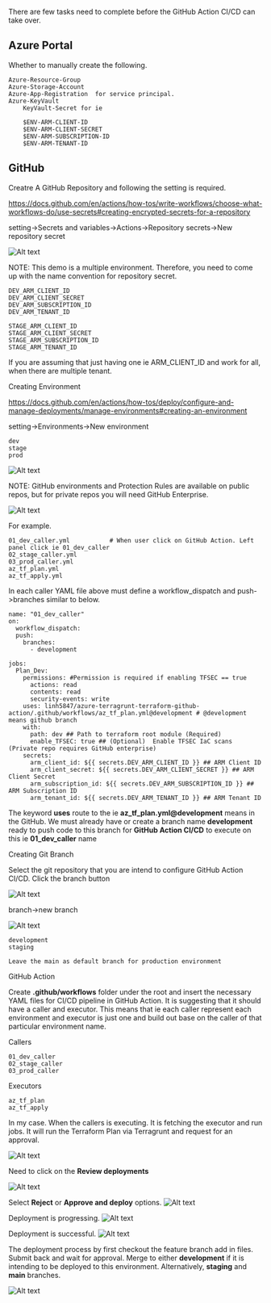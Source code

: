 There are few tasks need to complete before the GitHub Action CI/CD can take over.

## Azure Portal

Whether to manually create the following.
```
Azure-Resource-Group
Azure-Storage-Account
Azure-App-Registration  for service principal.
Azure-KeyVault
    KeyVault-Secret for ie

    $ENV-ARM-CLIENT-ID
    $ENV-ARM-CLIENT-SECRET
    $ENV-ARM-SUBSCRIPTION-ID
    $ENV-ARM-TENANT-ID
```
## GitHub

Creatre A GitHub Repository and following the setting is required.

https://docs.github.com/en/actions/how-tos/write-workflows/choose-what-workflows-do/use-secrets#creating-encrypted-secrets-for-a-repository

setting->Secrets and variables->Actions->Repository secrets->New repository secret

<img title="GitHub Secrets" alt="Alt text" src="/images/github-repository-secret.png">

NOTE: This demo is a multiple environment. Therefore, you need to come up with the name convention for repository secret.
```
DEV_ARM_CLIENT_ID
DEV_ARM_CLIENT_SECRET
DEV_ARM_SUBSCRIPTION_ID
DEV_ARM_TENANT_ID

STAGE_ARM_CLIENT_ID
STAGE_ARM_CLIENT_SECRET
STAGE_ARM_SUBSCRIPTION_ID
STAGE_ARM_TENANT_ID
```
If you are assuming that just having one ie ARM_CLIENT_ID and work for all, when there are multiple tenant.

Creating Environment

https://docs.github.com/en/actions/how-tos/deploy/configure-and-manage-deployments/manage-environments#creating-an-environment

setting->Environments->New environment
```
dev
stage
prod
```
<img title="Environment" alt="Alt text" src="/images/env.png">

NOTE: GitHub environments and Protection Rules are available on public repos, but for private repos you will need GitHub Enterprise.

<img title="Environment Reviewer" alt="Alt text" src="/images/env_reviewer.png">

For example.
```
01_dev_caller.yml           # When user click on GitHub Action. Left panel click ie 01_dev_caller
02_stage_caller.yml
03_prod_caller.yml
az_tf_plan.yml
az_tf_apply.yml
```
In each caller YAML file above must define a workflow_dispatch and push->branches similar to below.
```
name: "01_dev_caller"
on:
  workflow_dispatch:
  push:
    branches:
      - development

jobs:
  Plan_Dev:
    permissions: #Permission is required if enabling TFSEC == true
      actions: read
      contents: read
      security-events: write
    uses: linh5847/azure-terragrunt-terraform-github-action/.github/workflows/az_tf_plan.yml@development # @development means github branch
    with:
      path: dev ## Path to terraform root module (Required)
      enable_TFSEC: true ## (Optional)  Enable TFSEC IaC scans (Private repo requires GitHub enterprise)
    secrets:
      arm_client_id: ${{ secrets.DEV_ARM_CLIENT_ID }} ## ARM Client ID
      arm_client_secret: ${{ secrets.DEV_ARM_CLIENT_SECRET }} ## ARM Client Secret
      arm_subscription_id: ${{ secrets.DEV_ARM_SUBSCRIPTION_ID }} ## ARM Subscription ID
      arm_tenant_id: ${{ secrets.DEV_ARM_TENANT_ID }} ## ARM Tenant ID
```

The keyword **uses** route to the ie **az_tf_plan.yml@development** means in the GitHub. We must already have or create a branch name **development** ready to push code to this branch for **GitHub Action CI/CD** to execute on this ie **01_dev_caller** name

Creating Git Branch

Select the git repository that you are intend to configure GitHub Action CI/CD. Click the branch button

<img title="Git Branch" alt="Alt text" src="/images/git_branch.png">

branch->new branch

<img title="Git New Branch" alt="Alt text" src="/images/git_branch_creation.png">

```
development
staging

Leave the main as default branch for production environment
```

GitHub Action

Create **.github/workflows** folder under the root and insert the necessary YAML files for CI/CD pipeline in GitHub Action. It is suggesting that it should have a caller and executor. This means that ie each caller represent each environment and executor is just one and build out base on the caller of that particular environment name.

Callers
```
01_dev_caller
02_stage_caller
03_prod_caller
```

Executors
```
az_tf_plan
az_tf_apply
```

In my case. When the callers is executing. It is fetching the executor and run jobs. It will run the Terraform Plan via Terragrunt and request for an approval.

<img title="Approval Request" alt="Alt text" src="/images/review.png">

Need to click on the **Review deployments**

<img title="Approve Options" alt="Alt text" src="/images/approve_option.png">

Select **Reject** or **Approve and deploy** options.
<img title="Approval" alt="Alt text" src="/images/approval.png">

Deployment is progressing.
<img title="Approval" alt="Alt text" src="/images/deploy_progress.png">

Deployment is successful.
<img title="Approval" alt="Alt text" src="/images/deploy_success.png">

The deployment process by first checkout the feature branch add in files. Submit back and wait for approval. Merge to either **development** if it is intending to be deployed to this environment. Alternatively, **staging** and **main** branches.

<img title="All Environments" alt="Alt text" src="/images/3_envs.png">